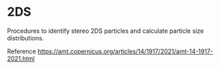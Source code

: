 # 2DS

Procedures to identify stereo 2DS particles and calculate particle size distributions.

Reference
https://amt.copernicus.org/articles/14/1917/2021/amt-14-1917-2021.html
